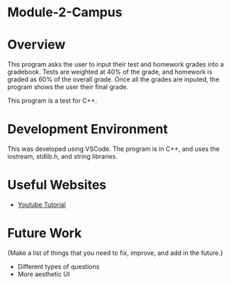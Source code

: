 # Module-2-Campus
# Overview


This program asks the user to input their test and homework grades into a gradebook. Tests are weighted at 40% of the grade, and homework is graded as 60% of the overall grade. Once all the grades are inputed, the program shows the user their final grade.

This program is a test for C++.


# Development Environment
This was developed using VSCode. The program is in C++, and uses the iostream, stdlib.h, and string libraries.

# Useful Websites


* [Youtube Tutorial]([http://url.link.goes.here](https://www.youtube.com/watch?v=vLnPwxZdW4Y))


# Future Work

{Make a list of things that you need to fix, improve, and add in the future.}
* Different types of questions
* More aesthetic UI
